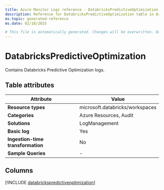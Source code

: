 ```yaml
---
title: Azure Monitor Logs reference - DatabricksPredictiveOptimization
description: Reference for DatabricksPredictiveOptimization table in Azure Monitor Logs.
ms.topic: generated-reference
ms.date: 02/18/2025

# This file is automatically generated. Changes will be overwritten. Do not change this file directly.
---
```


# DatabricksPredictiveOptimization

Contains Databricks Predictive Optimization logs.


## Table attributes

|Attribute|Value|
|---|---|
|**Resource types**|microsoft.databricks/workspaces|
|**Categories**|Azure Resources, Audit|
|**Solutions**| LogManagement|
|**Basic log**|Yes|
|**Ingestion-time transformation**|No|
|**Sample Queries**|-|



## Columns
  
[!INCLUDE [databrickspredictiveoptimization](~/reusable-content/ce-skilling/azure/includes/azure-monitor/reference/tables/databrickspredictiveoptimization-include.md)]
